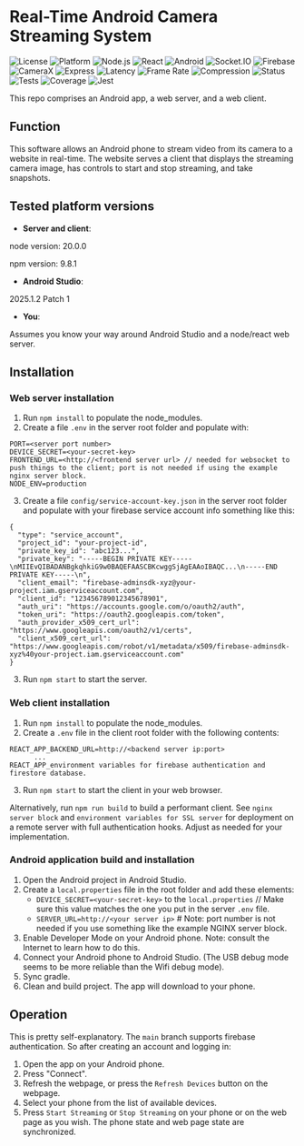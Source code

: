 # Real-Time Android Camera Streaming System

![License](https://img.shields.io/badge/license-MIT-blue.svg)
![Platform](https://img.shields.io/badge/platform-Android%20%7C%20Web-green.svg)
![Node.js](https://img.shields.io/badge/node.js-v20.0.0-brightgreen.svg)
![React](https://img.shields.io/badge/react-v19.1.1-blue.svg)
![Android](https://img.shields.io/badge/android-API%2024%2B-green.svg)
![Socket.IO](https://img.shields.io/badge/Socket.IO-v4.8.1-black.svg)
![Firebase](https://img.shields.io/badge/Firebase-Admin-orange.svg)
![CameraX](https://img.shields.io/badge/CameraX-latest-green.svg)
![Express](https://img.shields.io/badge/Express-v5.1.0-lightgrey.svg)
![Latency](https://img.shields.io/badge/latency-%3C500ms-success.svg)
![Frame Rate](https://img.shields.io/badge/frame%20rate-2--30%20FPS-blue.svg)
![Compression](https://img.shields.io/badge/compression-85%25%20reduction-green.svg)
![Status](https://img.shields.io/badge/status-active-success.svg)
![Tests](https://img.shields.io/badge/tests-passing-brightgreen.svg)
![Coverage](https://img.shields.io/badge/coverage-27.68%25-yellow.svg)
![Jest](https://img.shields.io/badge/tested%20with-jest-99424f.svg)


This repo comprises an Android app, a web server, and a web client.

## Function
This software allows an Android phone to stream video from its camera to a website in real-time.  The website serves a client that displays the streaming camera image, has controls to start and stop streaming, and take snapshots.

## Tested platform versions
* __Server and client__:

node version: 20.0.0

npm version: 9.8.1

* __Android Studio__:

2025.1.2 Patch 1
  
* __You__:
  
Assumes you know your way around Android Studio and a node/react web server.

## Installation

### Web server installation
1. Run `npm install` to populate the node_modules.
2. Create a file `.env` in the server root folder and populate with:
```
PORT=<server port number>
DEVICE_SECRET=<your-secret-key>
FRONTEND_URL=<http://<frontend server url> // needed for websocket to push things to the client; port is not needed if using the example nginx server block.
NODE_ENV=production
```

3. Create a file `config/service-account-key.json` in the server root folder and populate with your firebase service account info something like this:
```
{
  "type": "service_account",
  "project_id": "your-project-id",
  "private_key_id": "abc123...",
  "private_key": "-----BEGIN PRIVATE KEY-----\nMIIEvQIBADANBgkqhkiG9w0BAQEFAASCBKcwggSjAgEAAoIBAQC...\n-----END PRIVATE KEY-----\n",
  "client_email": "firebase-adminsdk-xyz@your-project.iam.gserviceaccount.com",
  "client_id": "123456789012345678901",
  "auth_uri": "https://accounts.google.com/o/oauth2/auth",
  "token_uri": "https://oauth2.googleapis.com/token",
  "auth_provider_x509_cert_url": "https://www.googleapis.com/oauth2/v1/certs",
  "client_x509_cert_url": "https://www.googleapis.com/robot/v1/metadata/x509/firebase-adminsdk-xyz%40your-project.iam.gserviceaccount.com"
}
```

3. Run `npm start` to start the server.

### Web client installation
1. Run `npm install` to populate the node_modules.
2. Create a `.env` file in the client root folder with the following contents:
 ```
 REACT_APP_BACKEND_URL=http://<backend server ip:port>
       ...
 REACT_APP_environment variables for firebase authentication and firestore database.
 ```
3. Run `npm start` to start the client in your web browser.

Alternatively, run `npm run build` to build a performant client. See `nginx server block` and `environment variables for SSL server` for deployment on a remote server with full authentication hooks.   Adjust as needed for your implementation.

### Android application build and installation
1. Open the Android project in Android Studio.
2. Create a `local.properties` file in the root folder and add these elements:
   - `DEVICE_SECRET=<your-secret-key>` to the `local.properties` //  Make sure this value matches the one you put in the server `.env` file.
   - `SERVER_URL=http://<your server ip>`  # Note: port number is not needed if you use something like the example NGINX server block.
3. Enable Developer Mode on your Android phone.  Note: consult the Internet to learn how to do this.
4. Connect your Android phone to Android Studio. (The USB debug mode seems to be more reliable than the Wifi debug mode).
5. Sync gradle.
6. Clean and build project. The app will download to your phone.

## Operation
This is pretty self-explanatory.  The `main` branch supports firebase authentication.  So after creating an account and logging in:
1. Open the app on your Android phone.
2. Press "Connect".
3. Refresh the webpage, or press the `Refresh Devices` button on the webpage.
4. Select your phone from the list of available devices.
5. Press `Start Streaming` or `Stop Streaming` on your phone or on the web page as you wish.  The phone state and web page state are synchronized.

   
